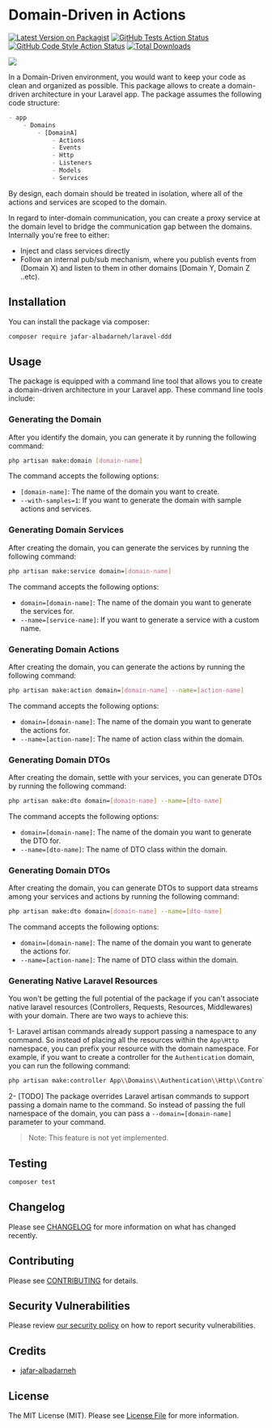 # Domain-Driven in Actions

[![Latest Version on Packagist](https://img.shields.io/packagist/v/jafar-albadarneh/laravel-ddd.svg?style=flat-square)](https://packagist.org/packages/jafar-albadarneh/laravel-ddd)
[![GitHub Tests Action Status](https://img.shields.io/github/workflow/status/jafar-albadarneh/laravel-ddd/run-tests?label=tests)](https://github.com/jafar-albadarneh/laravel-ddd/actions?query=workflow%3Arun-tests+branch%3Amain)
[![GitHub Code Style Action Status](https://img.shields.io/github/workflow/status/jafar-albadarneh/laravel-ddd/Fix%20PHP%20code%20style%20issues?label=code%20style)](https://github.com/jafar-albadarneh/laravel-ddd/actions?query=workflow%3A"Fix+PHP+code+style+issues"+branch%3Amain)
[![Total Downloads](https://img.shields.io/packagist/dt/jafar-albadarneh/laravel-ddd.svg?style=flat-square)](https://packagist.org/packages/jafar-albadarneh/laravel-ddd)

[<img src="https://banners.beyondco.de/Laravel%20DDD.png?theme=dark&packageManager=composer+require&packageName=jafar-albadarneh%2Flaravel-ddd&pattern=brickWall&style=style_1&description=Domain-Driven-Design+in+Actions+for+Laravel+Monolith&md=1&showWatermark=0&fontSize=125px&images=https%3A%2F%2Flaravel.com%2Fimg%2Flogomark.min.svg"/>](https://packagist.org/packages/jafar-albadarneh/laravel-ddd)


In a Domain-Driven environment, you would want to keep your code as clean and organized as possible.
This package allows to create a domain-driven architecture in your Laravel app.
The package assumes the following code structure:

```php
- app
    - Domains
        - [DomainA]
            - Actions
            - Events
            - Http
            - Listeners
            - Models
            - Services
```
By design, each domain should be treated in isolation, where all of the actions and services are scoped to the domain.

In regard to inter-domain communication, you can create a proxy service at the domain level to bridge the communication gap between the domains.
Internally you're free to either:
- Inject and class services directly
- Follow an internal pub/sub mechanism, where you publish events from (Domain X) and listen to them in other domains [Domain Y, Domain Z ..etc).

## Installation

You can install the package via composer:

```bash
composer require jafar-albadarneh/laravel-ddd
```

[//]: # (You can publish the config file with:)

[//]: # ()
[//]: # (```bash)

[//]: # (php artisan vendor:publish --tag="laravel-ddd-config")

[//]: # (```)

[//]: # ()
[//]: # (This is the contents of the published config file:)

[//]: # ()
[//]: # (```php)

[//]: # (return [];)

[//]: # (```)

## Usage

The package is equipped with a command line tool that allows you to create a domain-driven architecture in your Laravel app.
These command line tools include:

### Generating the Domain
After you identify the domain, you can generate it by running the following command:

```bash
php artisan make:domain [domain-name]
```
The command accepts the following options:

- `[domain-name]`: The name of the domain you want to create.
- `--with-samples=1`: If you want to generate the domain with sample actions and services.


### Generating Domain Services
After creating the domain, you can generate the services by running the following command:

```bash
php artisan make:service domain=[domain-name]
```

The command accepts the following options:

- `domain=[domain-name]`: The name of the domain you want to generate the services for.
- `--name=[service-name]`: If you want to generate a service with a custom name.

### Generating Domain Actions
After creating the domain, you can generate the actions by running the following command:

```bash
php artisan make:action domain=[domain-name] --name=[action-name]
```

The command accepts the following options:

- `domain=[domain-name]`: The name of the domain you want to generate the actions for.
- `--name=[action-name]`: The name of action class within the domain.

### Generating Domain DTOs
After creating the domain, settle with your services, you can generate DTOs by running the following command:

```bash
php artisan make:dto domain=[domain-name] --name=[dto-name]
```

The command accepts the following options:

- `domain=[domain-name]`: The name of the domain you want to generate the DTO for.
- `--name=[dto-name]`: The name of DTO class within the domain.


### Generating Domain DTOs
After creating the domain, you can generate DTOs to support data streams among your services and actions by running the following command:

```bash
php artisan make:dto domain=[domain-name] --name=[dto-name]
```

The command accepts the following options:

- `domain=[domain-name]`: The name of the domain you want to generate the actions for.
- `--name=[action-name]`: The name of DTO class within the domain.

### Generating Native Laravel Resources
You won't be getting the full potential of the package if you can't associate native laravel resources (Controllers, Requests, Resources, Middlewares) with your domain.
There are two ways to achieve this:

1- Laravel artisan commands already support passing a namespace to any command. So instead of placing all the resources within the `App\Http` namespace, you can prefix your resource with the domain namespace.
For example, if you want to create a controller for the `Authentication` domain, you can run the following command:

```bash
php artisan make:controller App\\Domains\\Authentication\\Http\\Controllers\\LoginController
```

2- [TODO] The package overrides Laravel artisan commands to support passing a domain name to the command. So instead of passing the full namespace of the domain, you can pass a `--domain=[domain-name]` parameter to your command.
> Note: This feature is not yet implemented.


## Testing

```bash
composer test
```

## Changelog

Please see [CHANGELOG](CHANGELOG.md) for more information on what has changed recently.

## Contributing

Please see [CONTRIBUTING](CONTRIBUTING.md) for details.

## Security Vulnerabilities

Please review [our security policy](../../security/policy) on how to report security vulnerabilities.

## Credits

- [jafar-albadarneh](https://github.com/jafar-albadarneh)

## License

The MIT License (MIT). Please see [License File](LICENSE.md) for more information.

